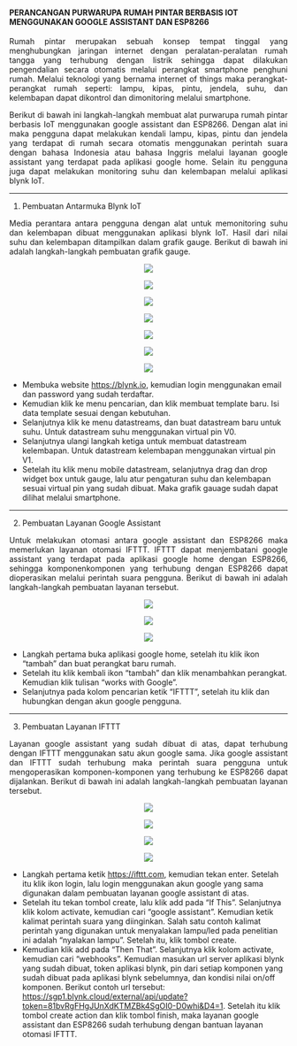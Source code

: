 #### PERANCANGAN PURWARUPA RUMAH PINTAR BERBASIS IOT MENGGUNAKAN GOOGLE ASSISTANT DAN ESP8266

<p align="justify">Rumah pintar merupakan sebuah konsep tempat tinggal yang menghubungkan jaringan internet dengan peralatan-peralatan rumah tangga yang terhubung dengan listrik sehingga dapat dilakukan pengendalian secara otomatis melalui perangkat smartphone penghuni rumah. Melalui teknologi yang bernama internet of things maka perangkat-perangkat rumah seperti: lampu, kipas, pintu, jendela, suhu, dan kelembapan dapat dikontrol dan dimonitoring melalui smartphone.</p>

<p align="justify">Berikut di bawah ini langkah-langkah membuat alat purwarupa rumah pintar berbasis IoT menggunakan google assistant dan ESP8266. Dengan alat ini maka pengguna dapat melakukan kendali lampu, kipas, pintu dan jendela yang terdapat di rumah secara otomatis menggunakan perintah suara dengan bahasa Indonesia atau bahasa Inggris melalui layanan google assistant yang terdapat pada aplikasi google home. Selain itu pengguna juga dapat melakukan monitoring suhu dan kelembapan melalui aplikasi blynk IoT.</p>

-----------------------------------------------------------------------------------------------------------------------------------------------------------------------

1. Pembuatan Antarmuka Blynk IoT
<p align="justify">Media perantara antara pengguna dengan alat untuk memonitoring suhu dan kelembapan dibuat menggunakan aplikasi blynk IoT. Hasil dari nilai suhu dan kelembapan ditampilkan dalam grafik gauge. Berikut di bawah ini adalah langkah-langkah pembuatan grafik gauge.</p>

<p align="center">
  <img
    src="https://raw.githubusercontent.com/hasptn/smarthome/main/Dokumentasi/Pembuatan%20Aplikasi%20Blynk%20IoT/1.jpg"
  >
</p>

<p align="center">
  <img 
    src="https://github.com/hasptn/smarthome/blob/main/Dokumentasi/Pembuatan%20Aplikasi%20Blynk%20IoT/2.jpg"
  >
</p>

<p align="center">
  <img 
    src="https://github.com/hasptn/smarthome/blob/main/Dokumentasi/Pembuatan%20Aplikasi%20Blynk%20IoT/3.jpg"
  >
</p>

<p align="center">
  <img 
    src="https://github.com/hasptn/smarthome/blob/main/Dokumentasi/Pembuatan%20Aplikasi%20Blynk%20IoT/4.jpg"
  >
</p>

<p align="center">
  <img 
    src="https://github.com/hasptn/smarthome/blob/main/Dokumentasi/Pembuatan%20Aplikasi%20Blynk%20IoT/5.jpg"
  >
</p>

<p align="center">
  <img 
    src="https://github.com/hasptn/smarthome/blob/main/Dokumentasi/Pembuatan%20Aplikasi%20Blynk%20IoT/6.jpg"
  >
</p>

<p align="center">
  <img 
    src="https://github.com/hasptn/smarthome/blob/main/Dokumentasi/Pembuatan%20Aplikasi%20Blynk%20IoT/7.jpg"
  >
</p>

* Membuka website https://blynk.io, kemudian login menggunakan email dan password yang sudah terdaftar.
* Kemudian klik ke menu pencarian, dan klik membuat template baru. Isi data template sesuai dengan kebutuhan.
* Selanjutnya klik ke menu datastreams, dan buat datastream baru untuk suhu. Untuk datastream suhu menggunakan virtual pin V0.
* Selanjutnya ulangi langkah ketiga untuk membuat datastream kelembapan. Untuk datastream kelembapan menggunakan virtual pin V1.
* Setelah itu klik menu mobile datastream, selanjutnya drag dan drop widget box untuk gauge, lalu atur pengaturan suhu dan kelembapan sesuai virtual pin yang sudah dibuat. Maka grafik gauage sudah dapat dilihat melalui smartphone.

-----------------------------------------------------------------------------------------------------------------------------------------------------------------------

2. Pembuatan Layanan Google Assistant
<p align="justify">Untuk melakukan otomasi antara google assistant dan ESP8266 maka memerlukan layanan otomasi IFTTT. IFTTT dapat menjembatani google assistant yang terdapat pada aplikasi google home dengan ESP8266, sehingga komponenkomponen yang terhubung dengan ESP8266 dapat dioperasikan melalui perintah suara pengguna. Berikut di bawah ini adalah langkah-langkah pembuatan layanan tersebut.</p>

<p align="center">
  <img 
    src="https://github.com/hasptn/smarthome/blob/main/Dokumentasi/Pembuatan%20Layanan%20Google%20Assistant/Screenshot_2023-01-15-19-38-13-539_com.google.android.apps.chromecast.app%20(2).jpg"
  >
</p>

<p align="center">
  <img 
    src="https://github.com/hasptn/smarthome/blob/main/Dokumentasi/Pembuatan%20Layanan%20Google%20Assistant/Screenshot_2023-01-15-19-38-25-225_com.google.android.apps.chromecast.app%20(2).jpg"
  >
</p>

<p align="center">
  <img 
    src="https://github.com/hasptn/smarthome/blob/main/Dokumentasi/Pembuatan%20Layanan%20Google%20Assistant/Screenshot_2023-01-15-19-38-48-735_com.google.android.googlequicksearchbox%20(2).jpg"
  >
</p>

* Langkah pertama buka aplikasi google home, setelah itu klik ikon “tambah” dan buat perangkat baru rumah.
* Setelah itu klik kembali ikon “tambah” dan klik menambahkan perangkat. Kemudian klik tulisan “works with Google”.
* Selanjutnya pada kolom pencarian ketik “IFTTT”, setelah itu klik dan hubungkan dengan akun google pengguna.

-----------------------------------------------------------------------------------------------------------------------------------------------------------------------

3. Pembuatan Layanan IFTTT
<p align="justify">Layanan google assistant yang sudah dibuat di atas, dapat terhubung dengan IFTTT menggunakan satu akun google sama. Jika google assistant dan IFTTT sudah terhubung maka perintah suara pengguna untuk mengoperasikan komponen-komponen yang terhubung ke ESP8266 dapat dijalankan. Berikut di bawah ini adalah langkah-langkah pembuatan layanan tersebut.</p>

<p align="center">
  <img 
    src="https://github.com/hasptn/smarthome/blob/main/Dokumentasi/Pembuatan%20Layanan%20IFTTT/1.jpg"
  >
</p>

<p align="center">
  <img 
    src="https://github.com/hasptn/smarthome/blob/main/Dokumentasi/Pembuatan%20Layanan%20IFTTT/2.jpg"
  >
</p>

<p align="center">
  <img 
    src="https://github.com/hasptn/smarthome/blob/main/Dokumentasi/Pembuatan%20Layanan%20IFTTT/3.jpg"
  >
</p>

<p align="center">
  <img 
    src="https://github.com/hasptn/smarthome/blob/main/Dokumentasi/Pembuatan%20Layanan%20IFTTT/4.jpg"
  >
</p>

* Langkah pertama ketik https://ifttt.com, kemudian tekan enter. Setelah itu klik ikon login, lalu login menggunakan akun google yang sama digunakan dalam pembuatan layanan google assistant di atas.
* Setelah itu tekan tombol create, lalu klik add pada “If This”. Selanjutnya klik kolom activate, kemudian cari “google assistant”. Kemudian ketik kalimat perintah suara yang diinginkan. Salah satu contoh kalimat perintah yang digunakan untuk menyalakan lampu/led pada penelitian ini adalah “nyalakan lampu”. Setelah itu, klik tombol create.
* Kemudian klik add pada “Then That”. Selanjutnya klik kolom activate, kemudian cari “webhooks”. Kemudian masukan url server aplikasi blynk yang sudah dibuat, token aplikasi blynk, pin dari setiap komponen yang sudah dibuat pada aplikasi blynk sebelumnya, dan kondisi nilai on/off komponen. Berikut contoh url tersebut: https://sgp1.blynk.cloud/external/api/update?token=81bvRgFHgJUnXdKTMZBk4SgOI0-D0whi&D4=1. Setelah itu klik tombol create action dan klik tombol finish, maka layanan google assistant dan ESP8266 sudah terhubung dengan bantuan layanan otomasi IFTTT.
